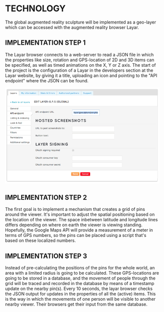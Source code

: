 # TECHNOLOGY

The global augmented reality sculpture will be implemented as a geo-layer which can be accessed with the augmented reality browser Layar. 

## IMPLEMENTATION STEP 1

The Layar browser connects to a web-server to read a JSON file in which the properties like size, rotation and GPS-location of 2D and 3D items can be specified, as well as timed animations on the X, Y or Z axis. The start of the project is the configuration of a Layar in the developers section at the Layar website, by giving it a title, uploading an icon and pointing to the "API endpoint" where the JSON can be found.

![Layar1 Image](../project_images/layar.png?raw=true "Layar1 Image")

## IMPLEMENTATION STEP 2

The first goal is to implement a mechanism that creates a grid of pins around the viewer. It's important to adjust the spatial positioning based on the location of the viewer. The space inbetween latitude and longitude lines differs depending on where on earth the viewer is viewing standing. Hopefully, the Google Maps API will provide a measurement of a meter in terms of GPS numbers, so the pins can be placed using a script that's based on these localized numbers.

## IMPLEMENTATION STEP 3

Instead of pre-calculating the positions of the pins for the whole world, an area with a limited radius is going to be calculated. These GPS-locations are going to be stored in a database, and the movement of people through the grid will be traced and recorded in the database by means of a timestamp update on the nearby pin(s). Every 10 seconds, the layar browser checks the JSON output for updates in the properties of all the (active) items. This is the way in which the movements of one person will be visible to another nearby viewer. Their browsers get their input from the same database.
